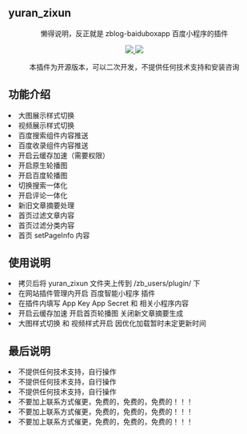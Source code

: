 <h2>yuran_zixun</h2>
<p align="center">懒得说明，反正就是 zblog-baiduboxapp 百度小程序的插件</p>
<p align="center">
<a href="https://opssh.cn/fenxiang/35.html" target="_blank">
<img src="https://img.shields.io/badge/yuran%20zixun-By%20彧%20繎%20叔%20叔%20-gray.svg?colorA=655BE1&amp;colorB=4F44D6&amp;style=for-the-badge">
</a>
<a href="https://opssh.cn/" target="_blank">
<img src="https://img.shields.io/badge/>_彧繎'%20Blog-https://%20opssh.cn%20%E2%86%92-gray.svg?colorA=61c265&amp;colorB=4CAF50&amp;style=for-the-badge">
</a>
</p>
<p align="center">本插件为开源版本，可以二次开发，不提供任何技术支持和安装咨询</p>
<h2>功能介绍</h2>
<li>大图展示样式切换</li>
<li>视频展示样式切换</li>
<li>百度搜索组件内容推送</li>
<li>百度收录组件内容推送</li>
<li>开启云缓存加速（需要权限）</li>
<li>开启原生轮播图</li>
<li>开启百度轮播图</li>
<li>切换搜索一体化</li>
<li>开启评论一体化</li>
<li>新旧文章摘要处理</li>
<li>首页过滤文章内容</li>
<li>首页过滤分类内容</li>
<li>首页 setPageInfo 内容</li>

<h2>使用说明</h2>
<li>拷贝后将 yuran_zixun 文件夹上传到 /zb_users/plugin/ 下</li>
<li>在网站插件管理内开启 百度智能小程序 插件</li>
<li>在插件内填写 App Key App Secret 和 相关小程序内容</li>
<li>开启云缓存加速 开启首页轮播图 关闭新文章摘要生成</li>
<li>大图样式切换 和 视频样式开启 因优化加载暂时未定更新时间</li>

<h2>最后说明</h2>
<li>不提供任何技术支持，自行操作</li>
<li>不提供任何技术支持，自行操作</li>
<li>不提供任何技术支持，自行操作</li>
<li>不要加上联系方式催更，免费的，免费的，免费的！！！</li>
<li>不要加上联系方式催更，免费的，免费的，免费的！！！</li>
<li>不要加上联系方式催更，免费的，免费的，免费的！！！</li>

